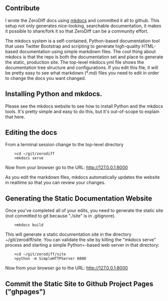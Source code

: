 ## Contribute

I wrote the ZeroDiff docs using <a href="https://tinyletter.com/zerodiff/archive">mkdocs</a> and committed it all to github. This setup not only generates nice-looking, searchable documentation, it makes it possible to share/fork it so that ZeroDiff can be a community effort.

The mkdocs system is a self-contained, Python-based documentation tool that uses Twitter Bootstrap and scripting to generate high-quality HTML-based documentation using simple markdown files. The cool thing about mkdocs is that the repo is both the documentation set and place to generate the static, production site. The top-level mkdocs.yml file shows the documentation tree structure and configurations. If you edit this file, it will be pretty easy to see what markdown (*.md) files you need to edit in order to change the docs you want changed.

## Installing Python and mkdocs.

Please see the mkdocs website to see how to install Python and the mkdocs tools. It's pretty simple and easy to do this, but it's out-of-scope to explain that here.

## Editing the docs

From a terminal session change to the top-level directory

        >cd ~/git/zerodiff
        >mkdocs serve

Now from your browser go to the URL: <a href="http://http://127.0.0.1:8000">http://127.0.0.1:8000</a>

As you edit the markdown files, mkdocs automatically updates the website in realtime so that you can review your changes.

## Generating the Static Documentation Website

Once you've completed all of your edits, you need to generate the static site (not committed to git because "./site" is in .gitignore).

        >mkdocs build

This will generate a static documentation site in the directory ~/git/zerodiff/site. You can validate the site by killing the "mkdocs serve" process and starting a simple Python=-based web server in that directory:

        >cd ~/git/zerodiff/site
        >python -m SimpleHTTPServer 8000

Now from your browser go to the URL: <a href="http://http://127.0.0.1:8000">http://127.0.0.1:8000</a>

## Commit the Static Site to Github Project Pages ("ghpages")